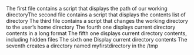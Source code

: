 The first file contains a script that displays the path of our working directoryThe second file contains a script that displays the contents list of directory
The third file contains a script that changes the working directory to the user’s home directory
The fourth one displays current directory contents in a long format
The fifth one displays current directory contents, including hidden files
The sixth one Display current directory contents
The seventh creates a directory named myfirstdirectory in the /tmp

